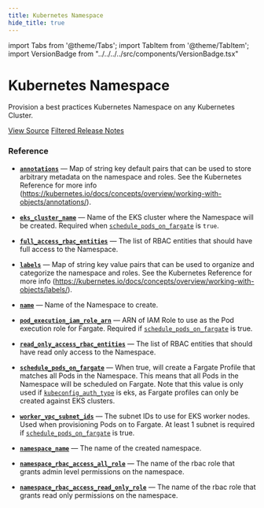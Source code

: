 ```yaml
---
title: Kubernetes Namespace
hide_title: true
---
```


import Tabs from '@theme/Tabs';
import TabItem from '@theme/TabItem';
import VersionBadge from "../../../../src/components/VersionBadge.tsx"

<VersionBadge version="0.73.2"/>

# Kubernetes Namespace

Provision a best practices Kubernetes Namespace on any Kubernetes Cluster.

<a href="https://github.com/gruntwork-io/terraform-aws-service-catalog/tree/master/modules/services/k8s-namespace" className="link-button">View Source</a>
<a href="https://github.com/gruntwork-io/terraform-aws-service-catalog/releases?q=services/k8s-namespace" className="link-button" title="Release notes for only the service catalog versions which impacted this service.">Filtered Release Notes</a>

### Reference

<Tabs>
<TabItem value="inputs" label="Inputs" default>

<a name="annotations" className="snap-top"></a>

* [**`annotations`**](#annotations) &mdash; Map of string key default pairs that can be used to store arbitrary metadata on the namespace and roles. See the Kubernetes Reference for more info (https://kubernetes.io/docs/concepts/overview/working-with-objects/annotations/).

<a name="eks_cluster_name" className="snap-top"></a>

* [**`eks_cluster_name`**](#eks_cluster_name) &mdash; Name of the EKS cluster where the Namespace will be created. Required when [`schedule_pods_on_fargate`](#schedule_pods_on_fargate) is `true`.

<a name="full_access_rbac_entities" className="snap-top"></a>

* [**`full_access_rbac_entities`**](#full_access_rbac_entities) &mdash; The list of RBAC entities that should have full access to the Namespace.

<a name="labels" className="snap-top"></a>

* [**`labels`**](#labels) &mdash; Map of string key value pairs that can be used to organize and categorize the namespace and roles. See the Kubernetes Reference for more info (https://kubernetes.io/docs/concepts/overview/working-with-objects/labels/).

<a name="name" className="snap-top"></a>

* [**`name`**](#name) &mdash; Name of the Namespace to create.

<a name="pod_execution_iam_role_arn" className="snap-top"></a>

* [**`pod_execution_iam_role_arn`**](#pod_execution_iam_role_arn) &mdash; ARN of IAM Role to use as the Pod execution role for Fargate. Required if [`schedule_pods_on_fargate`](#schedule_pods_on_fargate) is true.

<a name="read_only_access_rbac_entities" className="snap-top"></a>

* [**`read_only_access_rbac_entities`**](#read_only_access_rbac_entities) &mdash; The list of RBAC entities that should have read only access to the Namespace.

<a name="schedule_pods_on_fargate" className="snap-top"></a>

* [**`schedule_pods_on_fargate`**](#schedule_pods_on_fargate) &mdash; When true, will create a Fargate Profile that matches all Pods in the Namespace. This means that all Pods in the Namespace will be scheduled on Fargate. Note that this value is only used if [`kubeconfig_auth_type`](#kubeconfig_auth_type) is eks, as Fargate profiles can only be created against EKS clusters.

<a name="worker_vpc_subnet_ids" className="snap-top"></a>

* [**`worker_vpc_subnet_ids`**](#worker_vpc_subnet_ids) &mdash; The subnet IDs to use for EKS worker nodes. Used when provisioning Pods on to Fargate. At least 1 subnet is required if [`schedule_pods_on_fargate`](#schedule_pods_on_fargate) is true.

</TabItem>
<TabItem value="outputs" label="Outputs">

<a name="namespace_name" className="snap-top"></a>

* [**`namespace_name`**](#namespace_name) &mdash; The name of the created namespace.

<a name="namespace_rbac_access_all_role" className="snap-top"></a>

* [**`namespace_rbac_access_all_role`**](#namespace_rbac_access_all_role) &mdash; The name of the rbac role that grants admin level permissions on the namespace.

<a name="namespace_rbac_access_read_only_role" className="snap-top"></a>

* [**`namespace_rbac_access_read_only_role`**](#namespace_rbac_access_read_only_role) &mdash; The name of the rbac role that grants read only permissions on the namespace.

</TabItem>
</Tabs>


<!-- ##DOCS-SOURCER-START
{"sourcePlugin":"service-catalog-api","hash":"a6c2be69ecbe873d5b099eb40c0164d4"}
##DOCS-SOURCER-END -->
